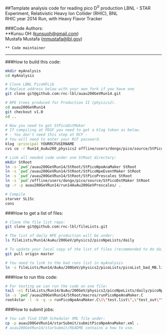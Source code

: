 ##Template analysis code for reading pico D<sup>0</sup> production
LBNL - STAR Experiment, Relativistic Heavy Ion Collider (RHIC), BNL  
RHIC year 2014 Run, with Heavy Flavor Tracker
  
###Code Authors:  
    **Kunsu OH (kunsuoh@gmail.com)  
    Mustafa Mustafa (mmustafa@lbl.gov)  

    ** Code maintainer

- - -
###How to build this code:  
```bash
mkdir myAnalysis
cd myAnalysis

# Clone LBNL PicoHFLib
# Replace address below with your own fork if you have one
git clone git@github.com:rnc-lbl/auau200GeVRun14.git

# NPE trees produced for Production II (physics2).  
cd auau200GeVRun14
git checkout v1.0
cd ..

# Now you need to get StPicoDstMaker
# If compiling at PDSF you need to get a klog token as below.
# - You don't need this step at RCF - 
# You will need to enter your RCF password.
klog -principal YOURRCFUSERNAME
cvs co -r Run14_AuAu200_physics2 offline/users/dongx/pico/source/StPicoDstMaker

# Link all needed code under one StRoot directory:
mkdir StRoot
ln -s `pwd`/auau200GeVRun14/StRoot/StPicoNpeAnaMaker StRoot
ln -s `pwd`/auau200GeVRun14/StRoot/StPicoNpeEventMaker StRoot
ln -s `pwd`/auau200GeVRun14/StRoot/StPicoPrescales StRoot
ln -s `pwd`/offline/users/dongx/pico/source/StPicoDstMaker StRoot
cp -r -p auau200GeVRun14/run14AuAu200GeVPrescales/ .

# Compile
starver SL15c
cons
```

###How to get a list of files:  
```bash
# Clone the file list repo:
git clone git@github.com:rnc-lbl/fileLists.git

# The list of daily NPE production will be under:
ls fileLists/Run14/AuAu/200GeV/physics2/picoNpeLists/daily

# To update your local copy of the list of files (recommended to do daily):
git pull origin master

# You need to link to the bad runs list in myAnalysis
ln -s fileLists/Run14/AuAu/200GeV/physics2/picoLists/picoList_bad_MB.list
```

###How to run this code:  
```bash
# For testing we can run the code on one file:
tail -n1 fileLists/Run14/AuAu/200GeV/physics2/picoNpeLists/daily/picoNpeList_2015-05-00.list > test.list
ln -s `pwd`/auau200GeVRun14/StRoot/macros/runPicoNpeAnaMaker.C
root4star -l -b -q -x runPicoNpeAnaMaker.C\(\"test.list\",\"test_out\"\)
```

###How to submit jobs:
```bash
# You cah find STAR Scheduler XML file under:
cp -p auau200GeVRun14/starSubmit/submitPicoNpeAnaMaker.xml .
# auau200GeVRun14/starSubmit/README contains a how to use.
```
